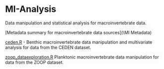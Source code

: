 # MI-Analysis
Data manipulation and statistical analysis for macroinvertebrate data.

[Metadata summary for macroinvertebrate data sources](\MI Metadata\)

[ceden.R](ceden.R) - Benthic macroinvertebrate data manipulation and multivariate analysis for data from the CEDEN dataset.

[zoop_dataexploration.R](zoop_dataexploration.R) Planktonic macroinvertebrate data manipulation for data from the ZOOP dataset.

